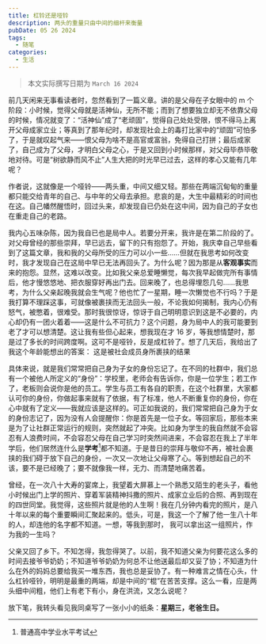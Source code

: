```yaml
---
title: 杠铃还是哑铃
description: 两头的重量只由中间的细杆来衡量
pubDate: 05 26 2024
tags:
  - 随笔
categories:
  - 生活
---
```


> 本文实际撰写日期为 `March 16 2024`

前几天闲来无事看读者时，忽然看到了一篇义章。讲的是父母在子女眼中的 m 个阶段：小时候，觉得父母就是活神仙，无所不能；而到了想要独立却无不依靠父母的时候，情况就变了：“活神仙”成了“老顽固”，觉得自己处处受限，恨不得马上离开父母成家立业；等真到了那年纪时，却发现社会上的毒打比家中的“顽固”可怕多了，于是就叹起气来——恨父母为啥不是高官或富翁，免得自己打拼；最后成家了，自己成为了父母，才明白父母之心，于是又回到小时候那样，对父母毕恭毕敬地对待。可是“树欲静而风不止”人生大把的时光早已过去，这样的孝心又能有几年呢？

作者说，这就像是一个哑铃——两头重，中间又细又轻。那些在两端沉甸甸的重量都只能交给青年的自己、与中年的父母去承担。悲哀的是，大生中最精彩的时间也在这。自己幡然醒悟时，回过头来，却发现自已仍处在这中间，因为自己的子女也在重走自己的老路。

我内心五味杂陈，因为我自已也是局中人。若要分开来，我许是在第二阶段的了。对父母曾经的那些崇拜，早已远去，留下的只有抱怨了。开始，我庆幸自己早些看到了这篇文章，我和我的父母所受的压力可以小一些……但就在我思考如何改变时，我才发现自己在这局中早已无法再回头了。为什么呢？因为那是从**客观事实**而来的抱怨。显然，这难以改变。比如我父亲总爱睡懒觉，每次我早起做完所有事情后，他才慢悠悠地、把衣服穿好再出门去。回来晚了，也总得埋怨几句……我思考，为什么父亲起晚我就会生气呢？他也忙了一星期，睡一次懒觉也不行吗？于是我打算不理踩这事，可就像被裹挟而无法回头一般，不论我如何揭制，我内心仍有怒气，被憋着，很难受。那时我很惊讶，惊讶于自己明明意识到这是不必要的，内心却仍有一团火着着——这是什么不可抗力？这个问题，身为局中人的我可能要到老了才可以想清楚。这让我有些但心起来，想我现在才 16 岁，等我想情楚时，那是过了多长的时间跨度啊。这可不是哑铃，反是成杠铃了。想了几天后，我给出了我这个年龄能想出的答案： 这是被社会成员身所裹挟的结果

具体来说，就是我们常常把自己身为子女的身份忘记了。在不同的社群中，我们总有一个被他人所定义的“身份”：学校里，老师会有告诉你，你是一位学生；若工作了，老板则会说你是他的员工。学生与员工有各自的职责，在这个社群里，大家都认可你的身份，你做起事来就有了依据，有了标准，他人不断重复你的身份，你在心中就有了定义——我就应该是这样的。可正如我说的，我们常常把自己身为于女的身份志记了，因为没有人会提醒你：你是首先是一位子女。等回家后，那些本来是为了让社群正常运行的规则，突然就起了冲突。比如身为学生的我自然就不会容忍有人浪费时间，不会容忍父母在自己学习时突然间进来，不会容忍在我上了半年学后，他们居然连什么是**学考**[^1]都不知道。于是昔日的崇拜与敬仰不再，被社会裹挟的我们碍于放下自己的身份，一次又一次地让父母寒了心。等到想起自己的不该，要不是已经晚了；要不就像我一样，无力、而清楚地痛苦着。

曾经，在一次八十大寿的宴席上，我望着大屏慕上一个熟悉又陌生的老头子，看他小时候出门上学的照片、穿着军装精神抖撒的照片、成家立业后的合照、再到现在的四世同堂。我觉得，这些照片就是他的人生啊！我在几分钟内看完的照片，是八十年以来的每个重要瞬间汇聚起来的。低头，可是，我这一个了解了他一生八十年的人，却连他的名字都不知道。一想，等我到那时， 我可以拿出这一组照片，作为我的一生吗？

[^1]: 普通高中学业水平考试

父亲又回了乡下。不知怎得，我忽得哭了。以前，我不知道父亲为何要花这么多的时间去接爷爷奶奶；不知道爷爷奶奶为何总不让他送最后却又妥了协；不知道为什么在外的妈妈总要给我买一堆东西，我也总是妥协了。有一种难言之情在心头，什么杠铃哑铃，明明是最重的两端，却是中间的“棍”在苦苦支撑。这么一看，应是两头细中间粗，他们上有老下有小，身在洪流，又怎么说呢？

放下笔，我转头看见我同桌写了一张小小的纸条：**星期三，老爸生日。**

